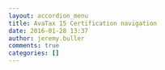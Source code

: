 ```yaml
---
layout: accordion_menu
title: AvaTax 15 Certification navigation
date: 2016-01-28 13:37
author: jeremy.buller
comments: true
categories: []
---
```


